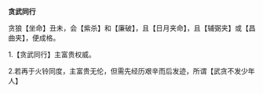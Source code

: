 **贪武同行**

贪狼【坐命】丑未，会【紫杀】和【廉破】，且【日月夹命】，且【辅弼夹】或【昌曲夹】，便成格。

1.【贪武同行】主富贵权威。

2.若再于火铃同度，主富贵无伦，但需先经历艰辛而后发迹，所谓【武贪不发少年人】